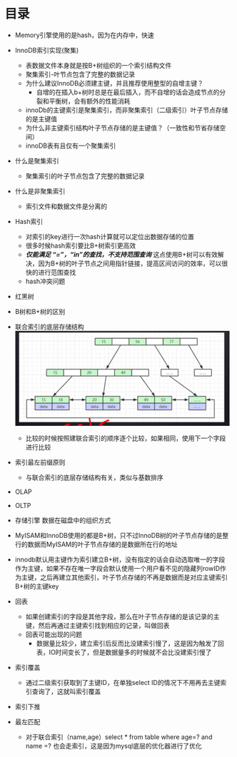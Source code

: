 # 目录

+ Memory引擎使用的是hash，因为在内存中，快速


+ InnoDB索引实现(聚集)
    + 表数据文件本身就是按B+树组织的一个索引结构文件
    + 聚集索引-叶节点包含了完整的数据记录
    + 为什么建议InnoDB必须建主键，并且推荐使用整型的自增主键？
        + 自增的在插入b+树时总是在最后插入，而不自增的话会造成节点的分裂和平衡树，会有额外的性能消耗
    + innoDb的主键索引是聚集索引，而非聚集索引（二级索引）叶子节点存储的是主键值
    + 为什么非主键索引结构叶子节点存储的是主键值？（一致性和节省存储空间）
    + innoDB表有且仅有一个聚集索引

+ 什么是聚集索引
    + 聚集索引的叶子节点包含了完整的数据记录

+ 什么是非聚集索引
    + 索引文件和数据文件是分离的

+ Hash索引
    + 对索引的key进行一次hash计算就可以定位出数据存储的位置
    + 很多时候hash索引要比B+树索引更高效
    + ***仅能满足 “=”，“in”的查找，不支持范围查询*** 这点使用B+树可以有效解决，因为B+树的叶子节点之间用指针链接，提高区间访问的效率，可以很快的进行范围查找
    + hash冲突问题

+ 红黑树

+ B树和B+树的区别
+ 联合索引的底层存储结构
![](../images/联合索引底层结构.png)
    + 比较的时候按照建联合索引的顺序逐个比较，如果相同，使用下一个字段进行比较

+ 索引最左前缀原则
    + 与联合索引的底层存储结构有关，类似与基数排序

+ OLAP
+ OLTP

+ 存储引擎 数据在磁盘中的组织方式


+ MyISAM和InnoDB使用的都是B+树，只不过InnoDB树的叶子节点存储的是整行的数据而MyISAM的叶子节点存储的是数据所在行的地址
+ innodb默认用主键作为索引建立B+树，没有指定的话会自动选取唯一的字段作为主键，如果不存在唯一字段会默认使用一个用户看不见的隐藏列rowID作为主键，之后再建立其他索引，叶子节点存储的不再是数据而是对应主键索引B+树的主键key


+ 回表
    + 如果创建索引的字段是其他字段，那么在叶子节点存储的是该记录的主键，然后再通过主键索引找到相应的记录，叫做回表
    + 回表可能出现的问题
        + 数据量比较少，建立索引后反而比没建索引慢了，这是因为触发了回表，IO时间变长了，但是数据量多的时候就不会比没建索引慢了

+ 索引覆盖 
    + 通过二级索引获取到了主键ID，在单独select ID的情况下不用再去主键索引查询了，这就叫索引覆盖
+ 索引下推

+ 最左匹配
    + 对于联合索引（name,age）select * from table where age=? and name =? 也会走索引，这是因为mysql底层的优化器进行了优化
